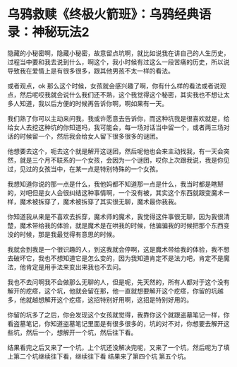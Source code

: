 # 乌鸦救赎《终极火箭班》：乌鸦经典语录：神秘玩法2

隐藏的小秘密啊，隐藏小秘密，故意留点坑啊，就比如说我在讲自己的人生历史，过程当中要和我去说到什么，啊这个，我小时候有过这么一段苦痛的历史，所以说导致我在爱情上是有很多很多，跟其他男孩不太一样的看法。

或者观点，ok 那么这个时候，女孩就会感兴趣了啊，你有什么样的看法或者说观点，然后呢哎我就会说什么我们还不熟，这个我觉得这个秘密，其实我也不想让太多人知道，我以后方便的时候再告诉你啊，啊如果有一天。

我们熟了你可以主动来问我，我或许愿意去告诉你，而这种坑我是很喜欢就是，给给女人去挖这种坑的你知道吗，我可能会，每一场对话当中留一个，或者两三场对话的时候留一个，然后我会给女人留下很多很多的谜团。

他想要去这个，呃去这个就是解开这谜团，然后呢他也会来主动找我，有一天会突然，就是三个月不联系的一个女孩，会因为一个谜团，哎你上次跟我说，我是你见过，见过的女孩当中，在某一点是特别特殊的一个女孩。

我想知道你说的那一点是什么，我他妈都不知道那一点是什么，我当时都是瞎掰的，对吧但是女人会很纠结这种事情啊，一个没有被，其实这个东西就跟变魔术一样，魔术被拆穿了，魔术被拆穿了其实很无聊，魔术最你我我。

你知道我从来是不喜欢去拆穿，魔术师的魔术，我觉得这件事很无聊，因为我很清楚，魔术带给我的体验，就是魔术是在哄我的时候，他骗骗我的时候把那个东西变没的时候，那是我最觉得有意思的时候。

我就会到我是一个很识趣的人，到这我就会停啊，这是魔术带给我的体验，我不想去破坏它，我也不想知道它是怎么变的，因为我知道肯定不是法力吧，肯定不是魔法，他肯定是用手法来变出来我也不去问。

我也不去问啊我不会做那么无聊的人，但是呢，先天然的，所有人都对于这个没有解开的疙瘩，这个坑，他就会留在那，他一直就想要解开这个疙瘩，你留的坑越多，他就越想解开这个疙瘩，这招特别好用啊，这招是特别好用的。

你留的坑多了之后，你会发现这个女孩就觉得，我靠你这个就跟盗墓笔记一样，你看盗墓笔记，你知道盗墓笔记里面是有很多很多的，坑的对不对，你想要去解开这些坑，然后一个，想解开一个坑，然后往下看。

结果看完之后又来了一个坑，上个坑还没解决完呢，又来了一个坑，然后呢为了填上第二个坑继续往下看，继续往下看 结果来了第四个坑 第五个坑。

